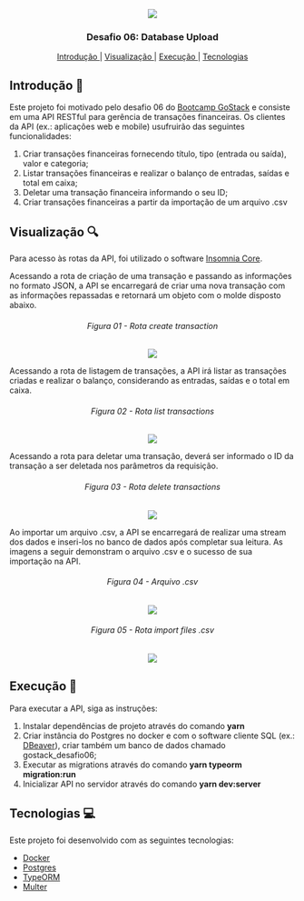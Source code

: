 <p align="center">
  <img src="https://res.cloudinary.com/dqqh1oigi/image/upload/v1594992537/Challenge%20Gostack%2006/GoStack_b27dh5.png" /> </br>
</p>

<h3 align="center">
  Desafio 06: Database Upload
</h3>

<p align="center">
  <a href="#Introdução-memo"> Introdução </a>
   | 
  <a href="#Visualização-mag"> Visualização </a>
   | 
  <a href="#Execução-rocket"> Execução </a>
   | 
  <a href="#Tecnologias-computer"> Tecnologias </a>
</p>

## Introdução :memo:

Este projeto foi motivado pelo desafio 06 do [Bootcamp GoStack](https://rocketseat.com.br/gostack) e consiste em uma API RESTful para gerência
de transações financeiras. Os clientes da API (ex.: aplicações web e mobile) usufruirão das seguintes funcionalidades:

<p>
  <ol>
    <li> Criar transações financeiras fornecendo título, tipo (entrada ou saída), valor e categoria; </li>
    <li> Listar transações financeiras e realizar o balanço de entradas, saídas e total em caixa; </li>
    <li> Deletar uma transação financeira informando o seu ID; </li>
    <li> Criar transações financeiras a partir da importação de um arquivo .csv </li>
  </ol>
</p>

## Visualização :mag:

Para acesso às rotas da API, foi utilizado o software [Insomnia Core](https://insomnia.rest/). 

Acessando a rota de criação de uma transação e passando as informações no formato JSON, a API se encarregará de criar uma nova transação 
com as informações repassadas e retornará um objeto com o molde disposto abaixo.

<h6 align="center"> Figura 01 - Rota create transaction </h6>
<p align="center">
  <img src="https://res.cloudinary.com/dqqh1oigi/image/upload/v1595000285/Challenge%20Gostack%2006/createTransaction_xrsqna.png" /> </br>
</p>

Acessando a rota de listagem de transações, a API irá listar as transações criadas e realizar o balanço, considerando as entradas, saídas 
e o total em caixa.

<h6 align="center"> Figura 02 - Rota list transactions </h6>
<p align="center">
  <img src="https://res.cloudinary.com/dqqh1oigi/image/upload/v1595000798/Challenge%20Gostack%2006/listTransactions_absbrx.png" /> </br>
</p>

Acessando a rota para deletar uma transação, deverá ser informado o ID da transação a ser deletada nos parâmetros da requisição.

<h6 align="center"> Figura 03 - Rota delete transactions </h6>
<p align="center">
  <img src="https://res.cloudinary.com/dqqh1oigi/image/upload/v1595001304/Challenge%20Gostack%2006/deleteTransaction_ea4l1d.png" /> </br>
</p>

Ao importar um arquivo .csv, a API se encarregará de realizar uma stream dos dados e inseri-los no banco de dados após completar sua 
leitura. As imagens a seguir demonstram o arquivo .csv e o sucesso de sua importação na API.

<h6 align="center"> Figura 04 - Arquivo .csv </h6>
<p align="center">
  <img src="https://res.cloudinary.com/dqqh1oigi/image/upload/v1595001620/Challenge%20Gostack%2006/fileCSV_dfdpfd.png" /> </br>
</p>

<h6 align="center"> Figura 05 - Rota import files .csv </h6>
<p align="center">
  <img src="https://res.cloudinary.com/dqqh1oigi/image/upload/v1595000963/Challenge%20Gostack%2006/importTransactions_bxqk0k.png" /> </br>
</p>

## Execução :rocket:

Para executar a API, siga as instruções:

<p>
  <ol>
    <li> Instalar dependências de projeto através do comando <b>yarn</b> </li>
    <li> 
      Criar instância do Postgres no docker e com o software cliente SQL (ex.: <a href="https://dbeaver.io/" target="_blank"> DBeaver</a>),
      criar também um banco de dados chamado gostack_desafio06;
    </li>
    <li> Executar as migrations através do comando <b>yarn typeorm migration:run</b> </li>
    <li> Inicializar API no servidor através do comando <b>yarn dev:server</b> </li>
  </ol>
</p>

## Tecnologias :computer:

Este projeto foi desenvolvido com as seguintes tecnologias:

- [Docker](https://www.docker.com/)
- [Postgres](https://hub.docker.com/_/postgres)
- [TypeORM](https://typeorm.io/#/)
- [Multer](https://www.npmjs.com/package/multer)
